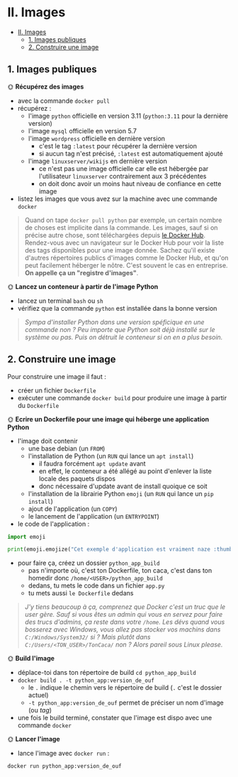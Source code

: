 # II. Images

- [II. Images](#ii-images)
  - [1. Images publiques](#1-images-publiques)
  - [2. Construire une image](#2-construire-une-image)

## 1. Images publiques

🌞 **Récupérez des images**

- avec la commande `docker pull`
- récupérez :
  - l'image `python` officielle en version 3.11 (`python:3.11` pour la dernière version)
  - l'image `mysql` officielle en version 5.7
  - l'image `wordpress` officielle en dernière version
    - c'est le tag `:latest` pour récupérer la dernière version
    - si aucun tag n'est précisé, `:latest` est automatiquement ajouté
  - l'image `linuxserver/wikijs` en dernière version
    - ce n'est pas une image officielle car elle est hébergée par l'utilisateur `linuxserver` contrairement aux 3 précédentes
    - on doit donc avoir un moins haut niveau de confiance en cette image
- listez les images que vous avez sur la machine avec une commande `docker`

> Quand on tape `docker pull python` par exemple, un certain nombre de choses est implicite dans la commande. Les images, sauf si on précise autre chose, sont téléchargées depuis [le Docker Hub](https://hub.docker.com/). Rendez-vous avec un navigateur sur le Docker Hub pour voir la liste des tags disponibles pour une image donnée. Sachez qu'il existe d'autres répertoires publics d'images comme le Docker Hub, et qu'on peut facilement héberger le nôtre. C'est souvent le cas en entreprise. **On appelle ça un "registre d'images"**.

🌞 **Lancez un conteneur à partir de l'image Python**

- lancez un terminal `bash` ou `sh`
- vérifiez que la commande `python` est installée dans la bonne version

> *Sympa d'installer Python dans une version spéficique en une commande non ? Peu importe que Python soit déjà installé sur le système ou pas. Puis on détruit le conteneur si on en a plus besoin.*

## 2. Construire une image

Pour construire une image il faut :

- créer un fichier `Dockerfile`
- exécuter une commande `docker build` pour produire une image à partir du `Dockerfile`

🌞 **Ecrire un Dockerfile pour une image qui héberge une application Python**

- l'image doit contenir
  - une base debian (un `FROM`)
  - l'installation de Python (un `RUN` qui lance un `apt install`)
    - il faudra forcément `apt update` avant
    - en effet, le conteneur a été allégé au point d'enlever la liste locale des paquets dispos
    - donc nécessaire d'update avant de install quoique ce soit
  - l'installation de la librairie Python `emoji` (un `RUN` qui lance un `pip install`)
  - ajout de l'application (un `COPY`)
  - le lancement de l'application (un `ENTRYPOINT`)
- le code de l'application :

```python
import emoji

print(emoji.emojize("Cet exemple d'application est vraiment naze :thumbs_down:"))
```

- pour faire ça, créez un dossier `python_app_build`
  - pas n'importe où, c'est ton Dockerfile, ton caca, c'est dans ton homedir donc `/home/<USER>/python_app_build`
  - dedans, tu mets le code dans un fichier `app.py`
  - tu mets aussi `le Dockerfile` dedans

> *J'y tiens beaucoup à ça, comprenez que Docker c'est un truc que le user gère. Sauf si vous êtes un admin qui vous en servez pour faire des trucs d'admins, ça reste dans votre `/home`. Les dévs quand vous bosserez avec Windows, vous allez pas stocker vos machins dans `C:/Windows/System32/` si ? Mais plutôt dans `C:/Users/<TON_USER>/TonCaca/` non ? Alors pareil sous Linux please.*

🌞 **Build l'image**

- déplace-toi dans ton répertoire de build `cd python_app_build`
- `docker build . -t python_app:version_de_ouf`
  - le `.` indique le chemin vers le répertoire de build (`.` c'est le dossier actuel)
  - `-t python_app:version_de_ouf` permet de préciser un nom d'image (ou *tag*)
- une fois le build terminé, constater que l'image est dispo avec une commande `docker`

🌞 **Lancer l'image**

- lance l'image avec `docker run` :

```bash
docker run python_app:version_de_ouf
```
